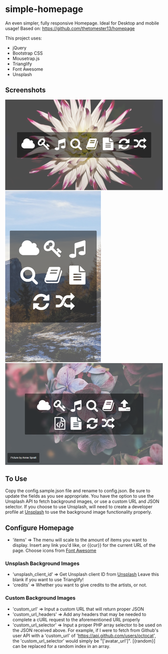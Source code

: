 # simple-homepage

An even simpler, fully responsive Homepage. Ideal for Desktop and mobile usage!
Based on: https://github.com/thetomester13/homepage

This project uses:
- jQuery
- Bootstrap CSS
- Mousetrap.js
- Trianglify
- Font Awesome
- Unsplash

## Screenshots
![Homepage Desktop](example_img/homepage-desktop.png?raw=true)
![Homepage Mobile](example_img/homepage-mobile.png?raw=true)
![Homepage Desktop](example_img/homepage-desktop(with-credits).png?raw=true)

## To Use
Copy the config.sample.json file and rename to config.json. Be sure to update the fields as you see appropriate. You have the option to use the Unsplash API to fetch background images, or use a custom URL and JSON selector. If you choose to use Unsplash, will need to create a developer profile at [Unsplash](https://unsplash.com/) to use the background image functionality properly. 

## Configure Homepage
- 'items' => The menu will scale to the amount of items you want to display. Insert any link you'd like, or {{cur}} for the current URL of the page. Choose icons from [Font Awesome](http://fontawesome.io/icons/)

### Unsplash Background Images
- 'unsplash_client_id' => Get Unsplash client ID from [Unsplash](https://unsplash.com/developers) Leave this blank if you want to use Trianglify!
- 'credits' => Whether you want to give credits to the artists, or not.

### Custom Background Images
- 'custom_url' => Input a custom URL that will return proper JSON
- 'custom_url_headers' => Add any headers that may be needed to complete a cURL request to the aforementioned URL properly
- 'custom_url_selector' => Input a proper PHP array selector to be used on the JSON received above. For example, if I were to fetch from Github's user API with a 'custom_url' of 'https://api.github.com/users/octocat', the 'custom_url_selector' would simply be "['avatar_url']". [{random}] can be replaced for a random index in an array. 

